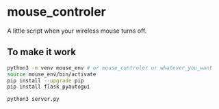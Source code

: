 # mouse_controler
A little script when your wireless mouse turns off.

## To make it work

```zsh
python3 -m venv mouse_env # or mouse_controler or whatever_you_want
source mouse_env/bin/activate
pip install --upgrade pip
pip install flask pyautogui

python3 server.py
```